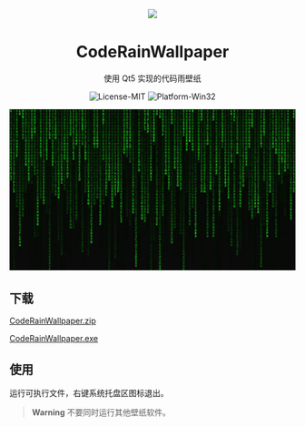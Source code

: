 <p align="center">
    <img src="https://raw.githubusercontent.com/zqymoe/CodeRainWallpaper/main/crwp.ico"/>
</p>

<h1 align="center">CodeRainWallpaper</h1>

<p align="center">
    使用 Qt5 实现的代码雨壁纸
</p>

<p align="center">
    <a style="text-decoration:none">
        <img src="https://img.shields.io/badge/License-MIT-green" alt="License-MIT"/>
    </a>
    <a style="text-decoration:none">
        <img src="https://img.shields.io/badge/Platform-Win32-blue" alt="Platform-Win32"/>
    </a>
</p>

<p align="center">
    <img src="https://raw.githubusercontent.com/zqymoe/CodeRainWallpaper/main/ScreenShot.webp"/>
</p>

## 下载

[CodeRainWallpaper.zip]()

[CodeRainWallpaper.exe]()

## 使用

运行可执行文件，右键系统托盘区图标退出。

> **Warning**
> 不要同时运行其他壁纸软件。
